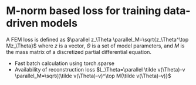 # M-norm based loss for training data-driven models
A FEM loss is defined as
$\parallel z_\Theta \parallel_M=\sqrt{z_\Theta^\top Mz_\Theta}$ where $z$ is a vector, $\Theta$ is a set of model parameters, and $M$ is the mass matrix of a discretized partial differential equation.

- Fast batch calculation using torch.sparse
- Availability of reconstruction loss $L_\Theta=\parallel \tilde v(\Theta)-v \parallel_M=\sqrt{(\tilde v(\Theta)-v)^\top M(\tilde v(\Theta)-v)}$
